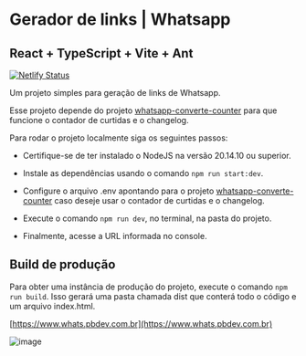 # Gerador de links | Whatsapp

## React + TypeScript + Vite + Ant

[![Netlify Status](https://api.netlify.com/api/v1/badges/186f738f-e8eb-4281-9f5d-6fdec9a8b811/deploy-status)](https://app.netlify.com/sites/gerarlinkwpp/deploys)

Um projeto simples para geração de links de Whatsapp.

Esse projeto depende do projeto [whatsapp-converte-counter](https://github.com/pedroinbezerra/whatsapp-converte-counter) para que funcione o contador de curtidas e o changelog.

Para rodar o projeto localmente siga os seguintes passos:

 - Certifique-se de ter instalado o NodeJS na versão 20.14.10 ou superior.

 - Instale as dependências usando o comando ``` npm run start:dev ```.

 - Configure o arquivo .env apontando para o projeto [whatsapp-converte-counter](https://github.com/pedroinbezerra/whatsapp-converte-counter) caso deseje usar o contador de curtidas e o changelog.

 - Execute o comando ``` npm run dev ```, no terminal, na pasta do projeto.

 - Finalmente, acesse a URL informada no console.

## Build de produção

Para obter uma instância de produção do projeto, execute o comando ```npm run build```.
Isso gerará uma pasta chamada dist que conterá todo o código e um arquivo index.html. 

[https://www.whats.pbdev.com.br](https://www.whats.pbdev.com.br)

![image](https://github.com/user-attachments/assets/a59916e9-5216-49d1-93e4-8198e4dc31ad)



